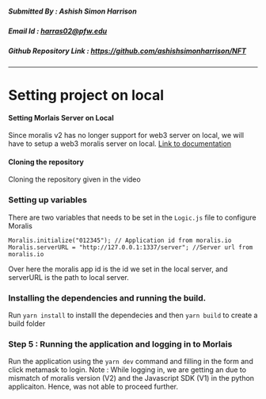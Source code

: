 
##### Submitted By : Ashish Simon Harrison
##### Email Id : harras02@pfw.edu
##### Github Repository Link : https://github.com/ashishsimonharrison/NFT

---

# Setting project on local
#### Setting Morlais Server on Local
Since moralis v2 has no longer support for web3 server on local, we will have to setup a web3 moralis server on local. [Link to documentation](https://moralis.io/how-to-set-up-a-self-hosted-web3-server/)

#### Cloning the repository
Cloning the repository given in the video

### Setting up variables
There are two variables that needs to be set in the `Logic.js` file to configure Moralis

    Moralis.initialize("012345"); // Application id from moralis.io
    Moralis.serverURL = "http://127.0.0.1:1337/server"; //Server url from moralis.io
    
Over here the moralis app id is the id we set in the local server, and serverURL is the path to local server.

### Installing the dependencies and running the build.

Run `yarn install` to installl the dependecies and then `yarn build` to create a build folder
    
### Step 5 : Running the application and logging in to Morlais
Run the application using the `yarn dev` command and filling in the form and click metamask to login.
Note : While logging in, we are getting an due to mismatch of moralis version (V2) and the Javascript SDK (V1) in the python applicaiton. Hence, was not able to proceed further.